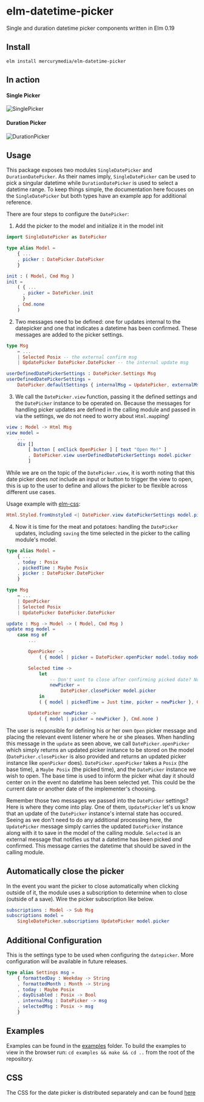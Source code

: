 # elm-datetime-picker
Single and duration datetime picker components written in Elm 0.19

## Install

`elm install mercurymedia/elm-datetime-picker`

## In action

#### Single Picker

![SinglePicker](https://user-images.githubusercontent.com/20546636/64876897-82b2e280-d650-11e9-8b36-5609125b1665.gif)

#### Duration Picker

![DurationPicker](https://user-images.githubusercontent.com/20546636/64876920-91999500-d650-11e9-8f56-3088930b64f7.gif)

## Usage

This package exposes two modules `SingleDatePicker` and `DurationDatePicker`. As their names imply, `SingleDatePicker` can be used to pick a singular datetime while `DurationDatePicker` is used to select a datetime range. To keep things simple, the documentation here focuses on the `SingleDatePicker` but both types have an example app for additional reference.

There are four steps to configure the `DatePicker`:

1) Add the picker to the model and initialize it in the model init

```elm
import SingleDatePicker as DatePicker

type alias Model =
    { ...
    , picker : DatePicker.DatePicker
    }

init : ( Model, Cmd Msg )
init =
    ( { ...
      , picker = DatePicker.init
      }
    , Cmd.none
    )
```

2) Two messages need to be defined: one for updates internal to the datepicker and one that indicates a datetime has been confirmed. These messages are added to the picker settings.

```elm
type Msg
    = ...
    | Selected Posix -- the external confirm msg
    | UpdatePicker DatePicker.DatePicker -- the internal update msg

userDefinedDatePickerSettings : DatePicker.Settings Msg
userDefinedDatePickerSettings =
    DatePicker.defaultSettings { internalMsg = UpdatePicker, externalMsg = Selected }
```
    
3) We call the `DatePicker.view` function, passing it the defined settings and the `DatePicker` instance to be operated on. Because the messages for handling picker updates are defined in the calling module and passed in via the settings, we do not need to worry about `Html.map`ping!

```elm
view : Model -> Html Msg
view model =
    ...
    div []
        [ button [ onClick OpenPicker ] [ text "Open Me!" ]
        , DatePicker.view userDefinedDatePickerSettings model.picker
        ]
```

While we are on the topic of the `DatePicker.view`, it is worth noting that this date picker does _not_ include an input or button to trigger the view to open, this is up to the user to define and allows the picker to be flexible across different use cases.

Usage example with [elm-css](https://package.elm-lang.org/packages/rtfeldman/elm-css/latest):

```elm
Html.Styled.fromUnstyled <| DatePicker.view datePickerSettings model.picker
```


4) Now it is time for the meat and potatoes: handling the `DatePicker` updates, including `saving` the time selected in the picker to the calling module's model.

```elm
type alias Model =
    { ...
    , today : Posix
    , pickedTime : Maybe Posix
    , picker : DatePicker.DatePicker
    }

type Msg
    = ...
    | OpenPicker
    | Selected Posix
    | UpdatePicker DatePicker.DatePicker

update : Msg -> Model -> ( Model, Cmd Msg )
update msg model =
    case msg of
        ...

        OpenPicker ->
            ( { model | picker = DatePicker.openPicker model.today model.pickedTime model.picker }, Cmd.none )

        Selected time ->
            let
                -- Don't want to close after confirming picked date? No problem, just remove the picker update!
                newPicker =
                    DatePicker.closePicker model.picker
            in
            ( { model | pickedTime = Just time, picker = newPicker }, Cmd.none )

        UpdatePicker newPicker ->
            ( { model | picker = newPicker }, Cmd.none )
```

The user is responsible for defining his or her own `Open` picker message and placing the relevant event listener where he or she pleases. When handling this message in the `update` as seen above, we call `DatePicker.openPicker` which simply returns an updated picker instance to be stored on the model (`DatePicker.closePicker` is also provided and returns an updated picker instance like `openPicker` does). `DatePicker.openPicker` takes a `Posix` (the base time), a `Maybe Posix` (the picked time), and the `DatePicker` instance we wish to open. The base time is used to inform the picker what day it should center on in the event no datetime has been selected yet. This could be the current date or another date of the implementer's choosing.

Remember those two messages we passed into the `DatePicker` settings? Here is where they come into play. One of them, `UpdatePicker` let's us know that an update of the `DatePicker` instance's internal state has occured. Seeing as we don't need to do any additional processing here, the `UpdatePicker` message simply carries the updated `DatePicker` instance along with it to save in the model of the calling module. `Selected` is an external message that notifies us that a datetime has been picked _and_ confirmed. This message carries the datetime that should be saved in the calling module.

## Automatically close the picker

In the event you want the picker to close automatically when clicking outside of it, the module uses a subscription to determine when to close (outside of a save). Wire the picker subscription like below.

```elm
subscriptions : Model -> Sub Msg
subscriptions model =
    SingleDatePicker.subscriptions UpdatePicker model.picker
```

## Additional Configuration

This is the settings type to be used when configuring the `datepicker`. More configuration will be available in future releases.

```elm
type alias Settings msg =
    { formattedDay : Weekday -> String
    , formattedMonth : Month -> String
    , today : Maybe Posix
    , dayDisabled : Posix -> Bool
    , internalMsg : DatePicker -> msg
    , selectedMsg : Posix -> msg
    }
```

## Examples

Examples can be found in the [examples](https://github.com/mercurymedia/elm-datetime-picker/tree/master/examples) folder. To build the examples to view in the browser run: `cd examples && make && cd ..` from the root of the repository.

## CSS

The CSS for the date picker is distributed separately and can be found [here](https://github.com/mercurymedia/elm-datetime-picker/tree/master/css)
